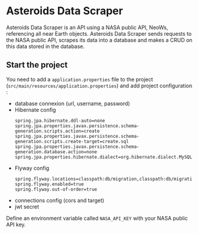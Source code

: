 # Asteroids Data Scraper

Asteroids Data Scraper is an API using a NASA public API, NeoWs, referencing all near Earth objects. Asteroids Data Scraper sends requests to the NASA public API, scrapes its data into a database and makes a CRUD on this data stored in the database.

## Start the project

You need to add a `application.properties` file to the project (`src/main/resources/application.properties`) and add project configuration :
- database connexion (url, username, password)
- Hibernate config
    ``` properties
    spring.jpa.hibernate.ddl-auto=none
    spring.jpa.properties.javax.persistence.schema-generation.scripts.action=create
    spring.jpa.properties.javax.persistence.schema-generation.scripts.create-target=create.sql
    spring.jpa.properties.javax.persistence.schema-generation.database.action=none
    spring.jpa.properties.hibernate.dialect=org.hibernate.dialect.MySQL8Dialect
    ```
- Flyway config
    ``` properties
    spring.flyway.locations=classpath:db/migration,classpath:db/migration/testdata
    spring.flyway.enabled=true
    spring.flyway.out-of-order=true
    ```
- connections config (cors and target)
- jwt secret

Define an environment variable called `NASA_API_KEY` with your NASA public API key.